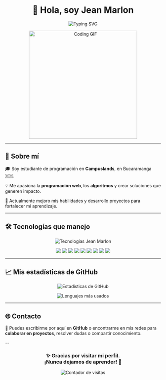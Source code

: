 <!-- README de presentación de Jean Marlon -->

<h1 align="center">👋 Hola, soy Jean Marlon</h1>

<p align="center">
  <img src="https://readme-typing-svg.herokuapp.com?font=Fira+Code&size=28&pause=1000&color=F7B42C&width=500&lines=Programador+Web+Full+Stack;Amante+de+la+tecnología+y+el+código;Nunca+dejamos+de+aprender" alt="Typing SVG" />
</p>

<p align="center">
  <img src="https://media.giphy.com/media/qgQUggAC3Pfv687qPC/giphy.gif" width="350" alt="Coding GIF" />
</p>

---

## 📝 Sobre mí

🎓 Soy estudiante de programación en **Campuslands**, en Bucaramanga 🇨🇴.

💡 Me apasiona la **programación web**, los **algoritmos** y crear soluciones que generen impacto.

🌱 Actualmente mejoro mis habilidades y desarrollo proyectos para fortalecer mi aprendizaje.

---

## 🛠️ Tecnologías que manejo

<p align="center">
  <img src="https://skillicons.dev/icons?i=html,css,js,nodejs,express,mongodb,git,github,vscode&theme=light" alt="Tecnologías Jean Marlon" />
</p>

<!-- Badges con animación -->
<p align="center">
  <img src="https://img.shields.io/badge/-HTML5-E34F26?style=for-the-badge&logo=html5&logoColor=white" />
  <img src="https://img.shields.io/badge/-CSS3-1572B6?style=for-the-badge&logo=css3&logoColor=white" />
  <img src="https://img.shields.io/badge/-JavaScript-F7DF1E?style=for-the-badge&logo=javascript&logoColor=black" />
  <img src="https://img.shields.io/badge/-Node.js-339933?style=for-the-badge&logo=nodedotjs&logoColor=white" />
  <img src="https://img.shields.io/badge/-Express.js-000000?style=for-the-badge&logo=express&logoColor=white" />
  <img src="https://img.shields.io/badge/-MongoDB-47A248?style=for-the-badge&logo=mongodb&logoColor=white" />
  <img src="https://img.shields.io/badge/-Git-F05032?style=for-the-badge&logo=git&logoColor=white" />
  <img src="https://img.shields.io/badge/-GitHub-181717?style=for-the-badge&logo=github&logoColor=white" />
  <img src="https://img.shields.io/badge/-VSCode-007ACC?style=for-the-badge&logo=visualstudiocode&logoColor=white" />
</p>

---

## 📈 Mis estadísticas de GitHub

<p align="center">
  <img src="https://github-readme-stats.vercel.app/api?username=JeanMarlon&show_icons=true&theme=radical" alt="Estadísticas de GitHub" />
</p>

<p align="center">
  <img src="https://github-readme-stats.vercel.app/api/top-langs/?username=JeanMarlon&layout=compact&theme=radical" alt="Lenguajes más usados" />
</p>

---

## 🌐 Contacto

📩 Puedes escribirme por aquí en **GitHub** o encontrarme en mis redes para **colaborar en proyectos**, resolver dudas o compartir conocimiento.

--

<h3 align="center">✨ Gracias por visitar mi perfil. <br> ¡Nunca dejamos de aprender! 🚀</h3>

<p align="center">
  <img src="https://komarev.com/ghpvc/?username=JeanMarlon&label=Visitas&color=0e75b6&style=flat" alt="Contador de visitas" />
</p>
